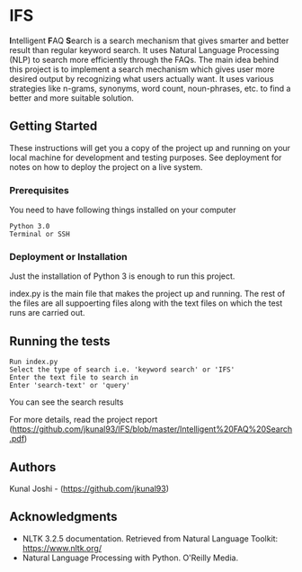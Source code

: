 # IFS

**I**ntelligent **F**AQ **S**earch is a search mechanism that gives smarter and better result than regular keyword search. It
uses Natural Language Processing (NLP) to search more efficiently through the FAQs. The main idea behind this
project is to implement a search mechanism which gives user more desired output by recognizing what users
actually want. It uses various strategies like n-grams, synonyms, word count, noun-phrases, etc. to find a better
and more suitable solution.

## Getting Started

These instructions will get you a copy of the project up and running on your local machine for development and testing purposes. See deployment for notes on how to deploy the project on a live system.

### Prerequisites

You need to have following things installed on your computer
```
Python 3.0
Terminal or SSH
```

### Deployment or Installation

Just the installation of Python 3 is enough to run this project.

index.py is the main file that makes the project up and running. The rest of the files are all suppoerting files along with the text files on which the test runs are carried out.

## Running the tests

```
Run index.py
Select the type of search i.e. 'keyword search' or 'IFS'
Enter the text file to search in
Enter 'search-text' or 'query'
```
You can see the search results

For more details, read the project report (https://github.com/jkunal93/IFS/blob/master/Intelligent%20FAQ%20Search.pdf)

## Authors

Kunal Joshi - (https://github.com/jkunal93)

## Acknowledgments

* NLTK 3.2.5 documentation. Retrieved from Natural Language Toolkit: https://www.nltk.org/
* Natural Language Processing with Python. O'Reilly Media.

